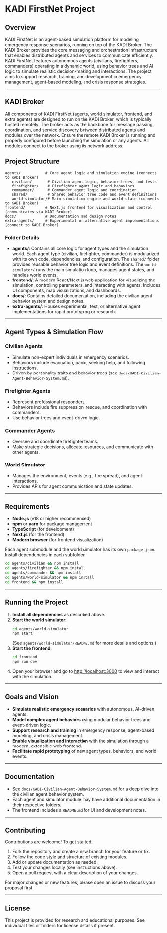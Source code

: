 
# KADI FirstNet Project

## Overview
KADI FirstNet is an agent-based simulation platform for modeling emergency response scenarios, running on top of the KADI Broker. The KADI Broker provides the core messaging and orchestration infrastructure that enables distributed agents and services to communicate efficiently. KADI FirstNet features autonomous agents (civilians, firefighters, commanders) operating in a dynamic world, using behavior trees and AI logic to simulate realistic decision-making and interactions. The project aims to support research, training, and development in emergency management, agent-based modeling, and crisis response strategies.

---


## KADI Broker

All components of KADI FirstNet (agents, world simulator, frontend, and extra agents) are designed to run on the KADI Broker, which is typically hosted remotely. The broker acts as the backbone for message passing, coordination, and service discovery between distributed agents and modules over the network. Ensure the remote KADI Broker is running and properly configured before launching the simulation or any agents. All modules connect to the broker using its network address.

## Project Structure


```
agents/           # Core agent logic and simulation engine (connects to KADI Broker)
   civilian/       # Civilian agent logic, behavior trees, and tests
   firefighter/    # Firefighter agent logic and behaviors
   commander/      # Commander agent logic and coordination
   shared/         # Shared behavior tree code and event definitions
   world-simulator/# Main simulation engine and world state (connects to KADI Broker)
frontend/         # Next.js frontend for visualization and control (communicates via KADI Broker)
docs/             # Documentation and design notes
extra-agents/     # Experimental or alternative agent implementations (connect to KADI Broker)
```

### Folder Details
- **agents/**: Contains all core logic for agent types and the simulation world. Each agent type (civilian, firefighter, commander) is modularized with its own code, dependencies, and configuration. The `shared/` folder provides reusable behavior tree logic and event definitions. The `world-simulator/` runs the main simulation loop, manages agent states, and handles world events.
- **frontend/**: A modern React/Next.js web application for visualizing the simulation, controlling parameters, and interacting with agents. Includes UI components, map visualizations, and dashboards.
- **docs/**: Contains detailed documentation, including the civilian agent behavior system and design notes.
- **extra-agents/**: Houses experimental, test, or alternative agent implementations for rapid prototyping or research.

---

## Agent Types & Simulation Flow

### Civilian Agents
- Simulate non-expert individuals in emergency scenarios.
- Behaviors include evacuation, panic, seeking help, and following instructions.
- Driven by personality traits and behavior trees (see `docs/KADI-Civilian-Agent-Behavior-System.md`).

### Firefighter Agents
- Represent professional responders.
- Behaviors include fire suppression, rescue, and coordination with commanders.
- Use behavior trees and event-driven logic.

### Commander Agents
- Oversee and coordinate firefighter teams.
- Make strategic decisions, allocate resources, and communicate with other agents.

### World Simulator
- Manages the environment, events (e.g., fire spread), and agent interactions.
- Provides APIs for agent communication and state updates.

---

## Requirements

- **Node.js** (v18 or higher recommended)
- **npm** or **yarn** for package management
- **TypeScript** (for development)
- **Next.js** (for the frontend)
- **Modern browser** (for frontend visualization)

Each agent submodule and the world simulator has its own `package.json`. Install dependencies in each subfolder:

```sh
cd agents/civilian && npm install
cd agents/firefighter && npm install
cd agents/commander && npm install
cd agents/world-simulator && npm install
cd frontend && npm install
```

---

## Running the Project

1. **Install all dependencies** as described above.
2. **Start the world simulator**:
   ```sh
   cd agents/world-simulator
   npm start
   ```
   (See `agents/world-simulator/README.md` for more details and options.)
3. **Start the frontend**:
   ```sh
   cd frontend
   npm run dev
   ```
4. Open your browser and go to [http://localhost:3000](http://localhost:3000) to view and interact with the simulation.

---

## Goals and Vision

- **Simulate realistic emergency scenarios** with autonomous, AI-driven agents.
- **Model complex agent behaviors** using modular behavior trees and event-driven logic.
- **Support research and training** in emergency response, agent-based modeling, and crisis management.
- **Enable visualization and interaction** with the simulation through a modern, extensible web frontend.
- **Facilitate rapid prototyping** of new agent types, behaviors, and world events.

---

## Documentation

- See `docs/KADI-Civilian-Agent-Behavior-System.md` for a deep dive into the civilian agent behavior system.
- Each agent and simulator module may have additional documentation in their respective folders.
- The frontend includes a `README.md` for UI and development notes.

---

## Contributing

Contributions are welcome! To get started:

1. Fork the repository and create a new branch for your feature or fix.
2. Follow the code style and structure of existing modules.
3. Add or update documentation as needed.
4. Test your changes locally (see instructions above).
5. Open a pull request with a clear description of your changes.

For major changes or new features, please open an issue to discuss your proposal first.

---

## License

This project is provided for research and educational purposes. See individual files or folders for license details if present.
